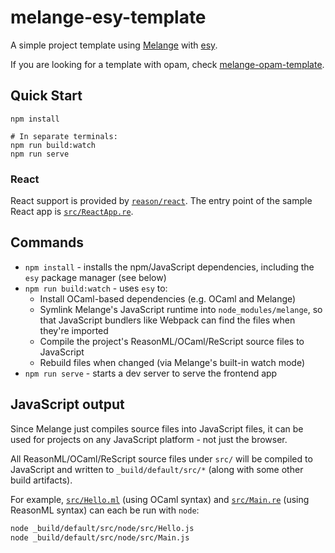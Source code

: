 # melange-esy-template

A simple project template using [Melange](https://github.com/melange-re/melange)
with [esy](https://esy.sh/).

If you are looking for a template with opam, check [melange-opam-template](https://github.com/melange-re/melange-opam-template).

## Quick Start

```shell
npm install

# In separate terminals:
npm run build:watch
npm run serve
```

### React

React support is provided by
[`reason/react`](https://github.com/reasonml/reason-react/). The entry
point of the sample React app is [`src/ReactApp.re`](src/ReactApp.re).

## Commands

- `npm install` - installs the npm/JavaScript dependencies, including the `esy`
  package manager (see below)
- `npm run build:watch` - uses `esy` to:
  - Install OCaml-based dependencies (e.g. OCaml and Melange)
  - Symlink Melange's JavaScript runtime into `node_modules/melange`, so that
    JavaScript bundlers like Webpack can find the files when they're imported
  - Compile the project's ReasonML/OCaml/ReScript source files to JavaScript
  - Rebuild files when changed (via Melange's built-in watch mode)
- `npm run serve` - starts a dev server to serve the frontend app

## JavaScript output

Since Melange just compiles source files into JavaScript files, it can be used
for projects on any JavaScript platform - not just the browser.

All ReasonML/OCaml/ReScript source files under `src/` will be compiled to
JavaScript and written to `_build/default/src/*` (along with some other build
artifacts).

For example, [`src/Hello.ml`](src/Hello.ml) (using OCaml syntax) and
[`src/Main.re`](src/Main.re) (using ReasonML syntax) can each be run with
`node`:

```bash
node _build/default/src/node/src/Hello.js
node _build/default/src/node/src/Main.js
```
